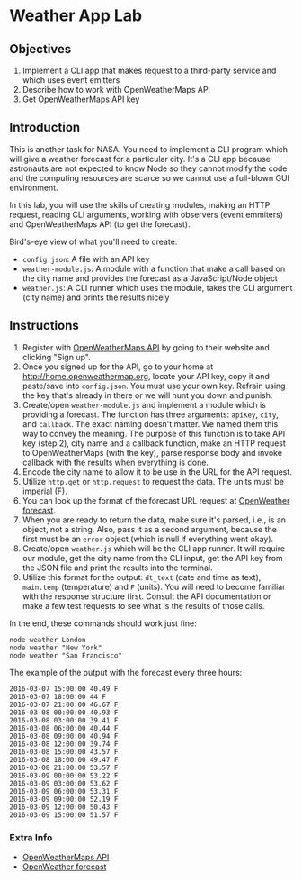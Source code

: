 # Weather App Lab

## Objectives

1. Implement a CLI app that makes request to a third-party service and which uses event emitters
1. Describe how to work with OpenWeatherMaps API
1. Get OpenWeatherMaps API key

## Introduction

This is another task for NASA. You need to implement a CLI program which will give a weather forecast for a particular city. It's a CLI app because astronauts are not expected to know Node so they cannot modify the code and the computing resources are scarce so we cannot use a full-blown GUI environment. 

In this lab, you will use the skills of creating modules, making an HTTP request, reading CLI arguments, working with observers (event emmiters) and OpenWeatherMaps API (to get the forecast).

Bird's-eye view of what you'll need to create:

* `config.json`: A file with an API key
* `weather-module.js`: A module with a function that make a call based on the city name and provides the forecast as a JavaScript/Node object
* `weather.js`: A CLI runner which uses the module, takes the CLI argument (city name) and prints the results nicely


## Instructions

1. Register with [OpenWeatherMaps API](http://openweathermap.org/api) by going to their website and clicking "Sign up". 
1. Once you signed up for the API, go to your home at <http://home.openweathermap.org>, locate your API key, copy it and paste/save into `config.json`. You must use your own key. Refrain using the key that's already in there or we will hunt you down and punish. 
1. Create/open `weather-module.js` and implement a module which is providing a forecast. The function has three arguments: `apiKey`, `city`, and `callback`. The exact naming doesn't matter. We named them this way to convey the meaning. The purpose of this function is to take API key (step 2), city name and a callback function, make an HTTP request to OpenWeatherMaps (with the key), parse response body and invoke callback with the results when everything is done.
1. Encode the city name to allow it to be use in the URL for the API request.
1. Utilize `http.get` or `http.request` to request the data. The units must be imperial (F).
1. You can look up the format of the forecast URL request at [OpenWeather forecast](http://openweathermap.org/forecast5).
1. When you are ready to return the data, make sure it's parsed, i.e., is an object, not a string. Also, pass it as a second argument, because the first must be an `error` object (which is null if everything went okay).
1. Create/open `weather.js` which will be the CLI app runner. It will require our module, get the city name from the CLI input, get the API key from the JSON file and print the results into the terminal.
1. Utilize this format for the output: `dt_text` (date and time as text), `main.temp` (temperature) and `F` (units). You will need to become familiar with the response structure first. Consult the API documentation or make a few test requests to see what is the results of those calls.

In the end, these commands should work just fine:

```
node weather London
node weather "New York"
node weather "San Francisco"
``` 

The example of the output with the forecast every three hours:

```
2016-03-07 15:00:00 40.49 F
2016-03-07 18:00:00 44 F
2016-03-07 21:00:00 46.67 F
2016-03-08 00:00:00 40.93 F
2016-03-08 03:00:00 39.41 F
2016-03-08 06:00:00 40.44 F
2016-03-08 09:00:00 40.94 F
2016-03-08 12:00:00 39.74 F
2016-03-08 15:00:00 43.57 F
2016-03-08 18:00:00 49.47 F
2016-03-08 21:00:00 53.57 F
2016-03-09 00:00:00 53.22 F
2016-03-09 03:00:00 53.62 F
2016-03-09 06:00:00 53.31 F
2016-03-09 09:00:00 52.19 F
2016-03-09 12:00:00 50.43 F
2016-03-09 15:00:00 51.57 F
```

### Extra Info

* [OpenWeatherMaps API](http://openweathermap.org/api) 
* [OpenWeather forecast](http://openweathermap.org/forecast5)